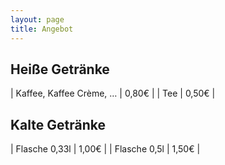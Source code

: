 ```yaml
---
layout: page
title: Angebot
---
```


## Heiße Getränke

| Kaffee, Kaffee Crème, … | 0,80€ |
| Tee | 0,50€ |

## Kalte Getränke

| Flasche 0,33l | 1,00€ |
| Flasche 0,5l | 1,50€ |
